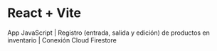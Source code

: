 # React + Vite

App JavaScript | 
Registro (entrada, salida y edición) de productos en inventario |
Conexión Cloud Firestore
